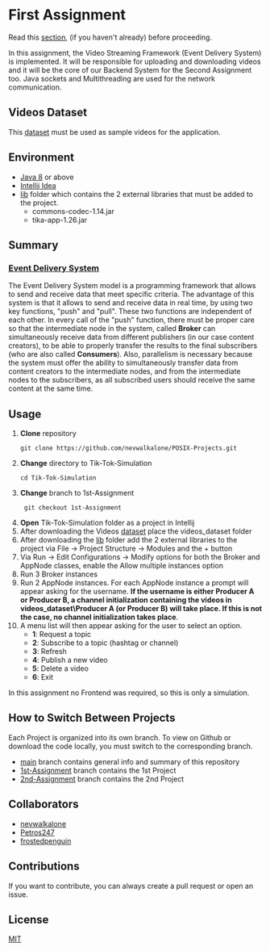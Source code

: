 # First Assignment

Read this [section](https://github.com/nevwalkalone/Tik-Tok-Simulation/tree/main), (if you haven't already) before proceeding.

In this assignment, the Video Streaming Framework (Event Delivery System) is implemented.
It will be responsible for uploading and downloading videos and it will be the core of our
Backend System for the Second Assignment too. Java sockets and Multithreading are used for the
network communication.

## Videos Dataset

This [dataset](https://drive.google.com/file/d/1DyrLKpwRLdJXIkGJKM0Hs_AC6A8Z4BZz/view?usp=sharing) must be used as sample videos for the application.

## Environment

- [Java 8](https://www.oracle.com/java/technologies/java8.html) or above
- [Intellij Idea](https://www.jetbrains.com/idea/)
- [lib](https://drive.google.com/file/d/1ghrkUKw2kOqvNDFAjVOWQchRTYW7AGVH/view?usp=sharing) folder which contains the 2 external libraries that must be added to the project.
    - commons-codec-1.14.jar
    - tika-app-1.26.jar

## Summary

### <ins> Event Delivery System </ins>

The Event Delivery System model is a programming framework that allows to send and receive
data that meet specific criteria. The advantage of this system is that it allows 
to send and receive data in real time, by using two key functions, "push" and "pull".
These two functions are independent of each other. In every call of the "push" function,
there must be proper care so that the intermediate node in the system, called **Broker** can
simultaneously receive data from different publishers (in our case content creators), to be able 
to properly transfer the results to the final subscribers (who are also called **Consumers**).
Also, parallelism is necessary because the system must offer the ability to simultaneously
transfer data from  content creators to the intermediate nodes, and from the intermediate nodes to the
subscribers, as all subscribed users should receive the same content at the same time.



## Usage
1. **Clone** repository
   ```console
   git clone https://github.com/nevwalkalone/POSIX-Projects.git
    ```
2. **Change** directory to Tik-Tok-Simulation
   ```console
   cd Tik-Tok-Simulation
    ```
3. **Change** branch to 1st-Assignment
    ```console
     git checkout 1st-Assignment
    ```
4. **Open** Tik-Tok-Simulation folder as a project in Intellij
5. After downloading the Videos [dataset](https://drive.google.com/file/d/1DyrLKpwRLdJXIkGJKM0Hs_AC6A8Z4BZz/view?usp=sharing) place the videos_dataset folder
6. After downloading the [lib](https://drive.google.com/file/d/1ghrkUKw2kOqvNDFAjVOWQchRTYW7AGVH/view?usp=sharing) folder add the 2 external libraries to the project via File ->
Project Structure -> Modules and the + button
7. Via Run -> Edit Configurations -> Modify options for both the Broker and AppNode classes,
 enable the Allow multiple instances option
8. Run 3 Broker instances 
9. Run 2 AppNode instances. For each AppNode instance a prompt will appear asking for the username.
**If the username is either Producer A or Producer B, a channel initialization containing the videos 
in videos_dataset\Producer A (or Producer B) will take place. If this is not the case, no
channel initialization takes place**.
10. A menu list will then appear asking for the user to select an option.
    - **1**: Request a topic
    - **2**: Subscribe to a topic (hashtag or channel)
    - **3**: Refresh
    - **4**: Publish a new video
    - **5**: Delete a video
    - **6**: Exit
    
In this assignment no Frontend was required, so this is only a simulation.

## Ηow to Switch Between Projects

Each Project is organized into its own branch. To view on Github or download the code locally, you must switch to the corresponding branch.

- [main](https://github.com/nevwalkalone/Tik-Tok-Simulation) branch contains general info and summary of this repository
- [1st-Assignment](https://github.com/nevwalkalone/Tik-Tok-Simulation/tree/1st-Assignment) branch contains the 1st Project
- [2nd-Assignment](https://github.com/nevwalkalone/Tik-Tok-Simulation/tree/2nd-Assignment) branch contains the 2nd Project

## Collaborators

- [nevwalkalone](https://github.com/nevwalkalone)
- [Petros247](https://github.com/Petros247)
- [frostedpenguin](https://github.com/frostedpenguin)

## Contributions

If you want to contribute, you can always create a pull request or open an issue.

## License

[MIT](LICENSE)
